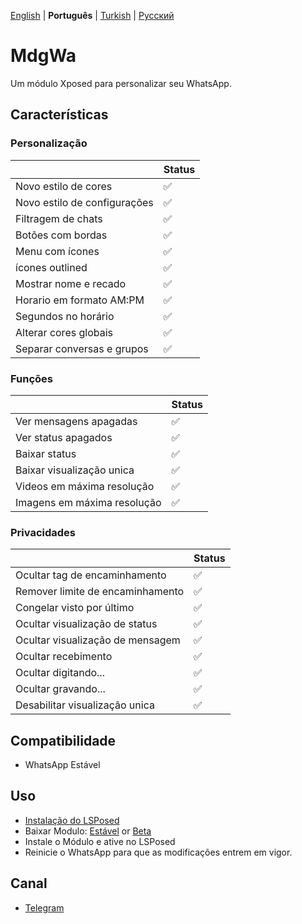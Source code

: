 [English](../README.md) | **Português** | [Turkish](./README_TR.md) | [Русский](languages/README_RU.md)

# MdgWa

Um módulo Xposed para personalizar seu WhatsApp.

## Características

### Personalização

|  | Status |
| ------------- | ------------- |
| Novo estilo de cores | ✅ |
| Novo estilo de configurações | ✅ |
| Filtragem de chats | ✅ |
| Botões com bordas | ✅ |
| Menu com ícones | ✅ |
| ícones outlined | ✅ |
| Mostrar nome e recado | ✅ |
| Horario em formato AM:PM | ✅ |
| Segundos no horário | ✅ |
| Alterar cores globais | ✅ |
| Separar conversas e grupos | ✅ |


### Funções

|  | Status |
| ------------- | ------------- |
| Ver mensagens apagadas | ✅ |
| Ver status apagados | ✅ |
| Baixar status | ✅ |
| Baixar visualização unica | ✅ |
| Videos em máxima resolução | ✅ |
| Imagens em máxima resolução | ✅ |

### Privacidades

|  | Status |
| ------------- | ------------- |
| Ocultar tag de encaminhamento | ✅ |
| Remover limite de encaminhamento | ✅ |
| Congelar visto por último | ✅ |
| Ocultar visualização de status | ✅ |
| Ocultar visualização de mensagem | ✅ |
| Ocultar recebimento | ✅ |
| Ocultar digitando... | ✅ |
| Ocultar gravando... | ✅ |
| Desabilitar visualização unica | ✅ |

## Compatibilidade

- WhatsApp Estável

## Uso

- [Instalação do LSPosed](https://github.com/LSPosed/LSPosed)
- Baixar Modulo: [Estável](https://github.com/ItsMadruga/MdgWa/releases/latest) or [Beta](https://github.com/ItsMadruga/MdgWa/actions)
- Instale o Módulo e ative no LSPosed
- Reinicie o WhatsApp para que as modificações entrem em vigor.

## Canal

- [Telegram](https://t.me/mdgwamodule)
